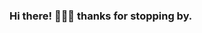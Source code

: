 ### Hi there! 👋👋👋 thanks for stopping by.   
 
<!--
**obaki102/obaki102** is a ✨ _special_ ✨ repository because its `README.md` (this file) appears on your GitHub profile.
:octocat: Just a regular developer who loves exploring new stuff.
Here are some ideas to get you started: 

- 🔭 I’m currently working on ...
- 🌱 I’m currently learning ...
- 👯 I’m looking to collaborate on ... 
- 🤔 I’m looking for help with ...  
- 💬 Ask me about ...
- 📫 How to reach me: ...
- 😄 Pronouns: ...  
- ⚡ Fun fact: ...  
-->  
    
 
